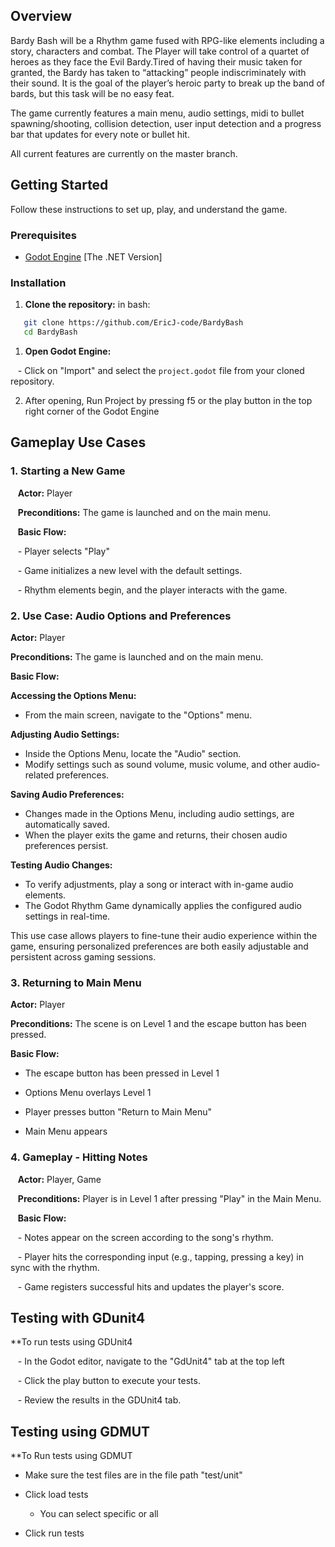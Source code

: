 
## Overview

Bardy Bash will be a Rhythm game fused with RPG-like elements including a story, characters and combat. The Player will take control of a quartet of heroes as they face the Evil Bardy.Tired of having their music taken for granted, the Bardy has taken to “attacking” people indiscriminately with their sound. It is the goal of the player’s heroic party to break up the band of bards, but this task will be no easy feat.

The game currently features a main menu, audio settings, midi to bullet spawning/shooting, collision detection, user input detection and a progress bar that updates for every note or bullet hit. 

All current features are currently on the master branch. 

## Getting Started

Follow these instructions to set up, play, and understand the game.

### Prerequisites

- [Godot Engine](https://godotengine.org/download) [The .NET Version]

### Installation

1. **Clone the repository:**
   in bash: 
```bash
   git clone https://github.com/EricJ-code/BardyBash
   cd BardyBash
```


1. **Open Godot Engine:**

   - Click on "Import" and select the `project.godot` file from your cloned repository.

2. After opening, Run Project by pressing f5 or the play button in the top right corner of the Godot Engine 

## Gameplay Use Cases 

  

### 1. Starting a New Game


   **Actor:** Player

   **Preconditions:** The game is launched and on the main menu.

   **Basic Flow:**

   - Player selects "Play"

   - Game initializes a new level with the default settings.

   - Rhythm elements begin, and the player interacts with the game.

### 2. Use Case: Audio Options and Preferences

 **Actor:** Player

 **Preconditions:**  The game is launched and on the main menu.
 
 **Basic Flow:**

   **Accessing the Options Menu:**
   - From the main screen, navigate to the "Options" menu.

   **Adjusting Audio Settings:**
   - Inside the Options Menu, locate the "Audio" section.
   - Modify settings such as sound volume, music volume, and other audio-related preferences.

   **Saving Audio Preferences:**
   - Changes made in the Options Menu, including audio settings, are automatically saved.
   - When the player exits the game and returns, their chosen audio preferences persist.

   **Testing Audio Changes:**
   - To verify adjustments, play a song or interact with in-game audio elements.
   - The Godot Rhythm Game dynamically applies the configured audio settings in real-time.



This use case allows players to fine-tune their audio experience within the game, ensuring personalized preferences are both easily adjustable and persistent across gaming sessions.

### 3. Returning to Main Menu

 **Actor:** Player
 
 **Preconditions:** The scene is on Level 1 and the escape button has been pressed. 
 
 **Basic Flow:** 
 
   - The escape button has been pressed in Level 1

   - Options Menu overlays Level 1 

   - Player presses button "Return to Main Menu"

   - Main Menu appears
  

### 4. Gameplay - Hitting Notes

  

   **Actor:** Player, Game

   **Preconditions:** Player is in Level 1 after pressing "Play" in the Main Menu.

   **Basic Flow:**

   - Notes appear on the screen according to the song's rhythm.

   - Player hits the corresponding input (e.g., tapping, pressing a key) in sync with the rhythm.

   - Game registers successful hits and updates the player's score.

## Testing with GDunit4

  

**To run tests using GDUnit4


   - In the Godot editor, navigate to the "GdUnit4" tab at the top left 

   - Click the play button to execute your tests.

   - Review the results in the GDUnit4 tab.

## Testing using GDMUT

**To Run tests using GDMUT 

- Make sure the test files are in the file path "test/unit"

- Click load tests

	- You can select specific or all

- Click run tests
